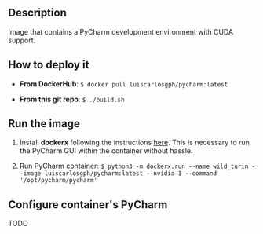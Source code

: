 Description
-----------

Image that contains a PyCharm development environment with CUDA support.

How to deploy it
----------------
* **From DockerHub**: `$ docker pull luiscarlosgph/pycharm:latest`

* **From this git repo**: `$ ./build.sh`

Run the image
-------------

1. Install **dockerx** following the instructions [here](https://github.com/luiscarlosgph/dockerx#install-using-pip). This is necessary to run the PyCharm GUI within the container without hassle. 

2. Run PyCharm container: `$ python3 -m dockerx.run --name wild_turin --image luiscarlosgph/pycharm:latest --nvidia 1 --command '/opt/pycharm/pycharm'`

Configure container's PyCharm
-----------------------------

TODO
